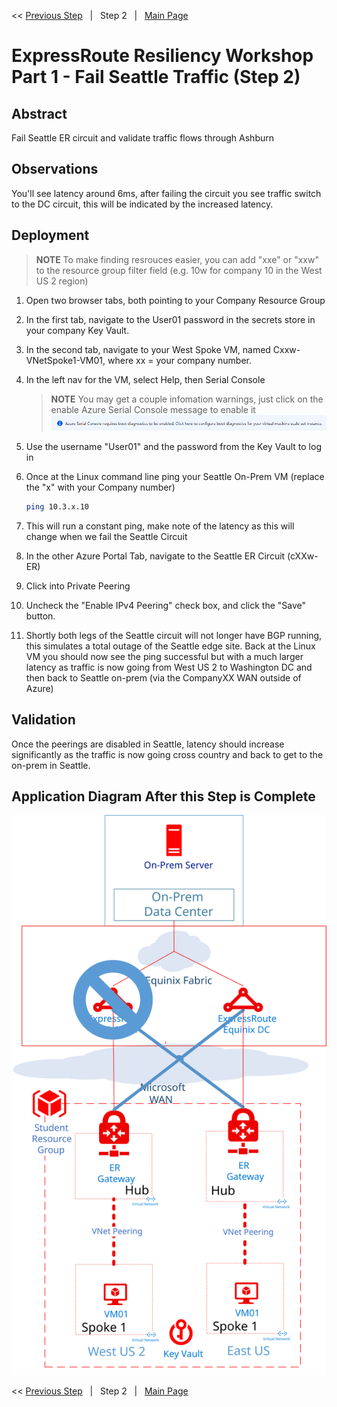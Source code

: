 << [Previous Step][Prev]&nbsp;&nbsp;&nbsp;|&nbsp;&nbsp;&nbsp;Step 2&nbsp;&nbsp;&nbsp;|&nbsp;&nbsp;&nbsp;[Main Page][Next]

# ExpressRoute Resiliency Workshop Part 1 - Fail Seattle Traffic (Step 2)

## Abstract

Fail Seattle ER circuit and validate traffic flows through Ashburn

## Observations

You'll see latency around 6ms, after failing the circuit you see traffic switch to the DC circuit, this will be indicated by the increased latency.

## Deployment

> **NOTE**
> To make finding resrouces easier, you can add "xxe" or "xxw" to the resource group filter field (e.g. 10w for company 10 in the West US 2 region)

1. Open two browser tabs, both pointing to your Company Resource Group
1. In the first tab, navigate to the User01 password in the secrets store in your company Key Vault.
1. In the second tab, navigate to your West Spoke VM, named Cxxw-VNetSpoke1-VM01, where xx = your company number.
1. In the left nav for the VM, select Help, then Serial Console
    > **NOTE**
    > You may get a couple infomation warnings, just click on the enable Azure Serial Console message to enable it
    > [![2]][2]
    
1. Use the username "User01" and the password from the Key Vault to log in
1. Once at the Linux command line ping your Seattle On-Prem VM (replace the "x" with your Company number)
    ```bash
    ping 10.3.x.10
    ```
1. This will run a constant ping, make note of the latency as this will change when we fail the Seattle Circuit
1. In the other Azure Portal Tab, navigate to the Seattle ER Circuit (cXXw-ER)
1. Click into Private Peering
1. Uncheck the "Enable IPv4 Peering" check box, and click the "Save" button.
1. Shortly both legs of the Seattle circuit will not longer have BGP running, this simulates a total outage of the Seattle edge site. Back at the Linux VM you should now see the ping successful but with a much larger latency as traffic is now going from West US 2 to Washington DC and then back to Seattle on-prem (via the CompanyXX WAN outside of Azure)

## Validation

Once the peerings are disabled in Seattle, latency should increase significantly as the traffic is now going cross country and back to get to the on-prem in Seattle.

## Application Diagram After this Step is Complete

[![1]][1]

<< [Previous Step][Prev]&nbsp;&nbsp;&nbsp;|&nbsp;&nbsp;&nbsp;Step 2&nbsp;&nbsp;&nbsp;|&nbsp;&nbsp;&nbsp;[Main Page][Next]

<!--Link References-->
[Prev]: ./BaseNetStep1.md
[Next]: ./README.md

<!--Image References-->
[1]: ./Media/ERRes1Step2.svg "As built diagram of the environment after step 2"
[2]: ./Media/ConsoleError.png "Active Serial Console message"